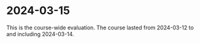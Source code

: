 # 2024-03-15

This is the course-wide evaluation.
The course lasted from 2024-03-12 to and including 2024-03-14.
